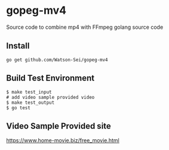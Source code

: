 # gopeg-mv4
Source code to combine mp4 with FFmpeg golang source code

## Install 
```shell
go get github.com/Watson-Sei/gopeg-mv4
```

## Build Test Environment
```shell
$ make test_input
# add video sample provided video 
$ make test_output
$ go test 
```

## Video Sample Provided site
https://www.home-movie.biz/free_movie.html